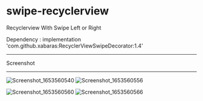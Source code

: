 # swipe-recyclerview
Recyclerview With Swipe Left or Right

Dependency : implementation 'com.github.xabaras:RecyclerViewSwipeDecorator:1.4'

<hr>
Screenshot
<hr>

![Screenshot_1653560540](https://user-images.githubusercontent.com/16983215/170470024-32be291f-6f60-4e10-be3d-a4260df12ac4.png)   ![Screenshot_1653560556](https://user-images.githubusercontent.com/16983215/170470038-650f4a33-4040-4f70-a9ea-c114c575bb04.png)

![Screenshot_1653560560](https://user-images.githubusercontent.com/16983215/170470049-dd58c566-79ba-4091-aeab-7147f930dfc8.png)   ![Screenshot_1653560566](https://user-images.githubusercontent.com/16983215/170470055-2c5bbcfe-6671-4b63-a828-ad4972aa5830.png)
